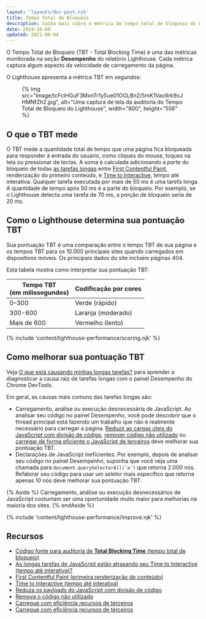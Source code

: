```yaml
---
layout: 'layouts/doc-post.njk'
title: Tempo Total de Bloqueio
description: Saiba mais sobre a métrica de tempo total de bloqueio do Lighthouse e como medi-lo e otimizá-lo.
date: 2019-10-09
updated: 2021-06-04
---
```


O Tempo Total de Bloqueio (TBT - Total Blocking Time) é uma das métricas monitorada na seção **Desempenho** do relatório Lighthouse. Cada métrica captura algum aspecto da velocidade de carregamento da página.

O Lighthouse apresenta a métrica TBT em segundos:

<figure>{% Img src="image/tcFciHGuF3MxnTr1y5ue01OGLBn2/5mK1Vac6rk9cJHMNfZh2.jpg", alt="Uma captura de tela da auditoria do Tempo Total de Bloqueio do Lighthouse", width="800", height="556" %}</figure>

## O que o TBT mede

O TBT mede a quantidade total de tempo que uma página fica bloqueada para responder à entrada do usuário, como cliques do mouse, toques na tela ou pressionar de teclas. A soma é calculada adicionando a *parte* do bloqueio de todas [as tarefas longas](https://web.dev/long-tasks-devtools/) entre [First Contentful Paint](https://web.dev/fcp/), renderização do primeiro conteúdo, e [Time to Interactive](https://web.dev/tti/), tempo até interativa. Qualquer tarefa executada por mais de 50 ms é uma tarefa longa. A quantidade de tempo após 50 ms é a parte do bloqueio. Por exemplo, se o Lighthouse detecta uma tarefa de 70 ms, a porção de bloqueio seria de 20 ms.

## Como o Lighthouse determina sua pontuação TBT

Sua pontuação TBT é uma comparação entre o tempo TBT de sua página e os tempos TBT para os 10.000 principais sites quando carregados em dispositivos móveis. Os principais dados do site incluem páginas 404.

Esta tabela mostra como interpretar sua pontuação TBT:

<div class="table-wrapper scrollbar">
  <table>
    <thead>
      <tr>
        <th>Tempo TBT<br> (em milissegundos)</th>
        <th>Codificação por cores</th>
      </tr>
    </thead>
    <tbody>
      <tr>
        <td>0–300</td>
        <td>Verde (rápido)</td>
      </tr>
      <tr>
        <td>300-600</td>
        <td>Laranja (moderado)</td>
      </tr>
      <tr>
        <td>Mais de 600</td>
        <td>Vermelho (lento)</td>
      </tr>
    </tbody>
  </table>
</div>

{% include 'content/lighthouse-performance/scoring.njk' %}

## Como melhorar sua pontuação TBT

Veja [O que está causando minhas longas tarefas?](https://web.dev/long-tasks-devtools/#what-is-causing-my-long-tasks) para aprender a diagnosticar a causa raiz de tarefas longas com o painel Desempenho do Chrome DevTools.

Em geral, as causas mais comuns das tarefas longas são:

- Carregamento, análise ou execução desnecessária de JavaScript. Ao analisar seu código no painel Desempenho, você pode descobrir que o thread principal está fazendo um trabalho que não é realmente necessário para carregar a página. [Reduzir as cargas úteis do JavaScript com divisão de código](https://web.dev/reduce-javascript-payloads-with-code-splitting/), [remover código não utilizado](https://web.dev/remove-unused-code/) ou [carregar de forma eficiente o JavaScript de terceiros](https://web.dev/efficiently-load-third-party-javascript/) deve melhorar sua pontuação TBT.
- Declarações de JavaScript ineficientes. Por exemplo, depois de analisar seu código no painel Desempenho, suponha que você veja uma chamada para `document.querySelectorAll('a')` que retorna 2.000 nós. Refatorar seu código para usar um seletor mais específico que retorna apenas 10 nós deve melhorar sua pontuação TBT.

{% Aside %} Carregamento, análise ou execução desnecessários de JavaScript costumam ser uma oportunidade muito maior para melhorias na maioria dos sites. {% endAside %}

{% include 'content/lighthouse-performance/improve.njk' %}

## Recursos

- [Código fonte para auditoria de **Total Blocking Time** (tempo total de bloqueio)](https://github.com/GoogleChrome/lighthouse/blob/master/lighthouse-core/audits/metrics/total-blocking-time.js)
- [As longas tarefas de JavaScript estão atrasando seu Time to Interactive (tempo até interativa)?](https://web.dev/long-tasks-devtools/)
- [First Contentful Paint (primeira renderização de conteúdo)](https://web.dev/fcp/)
- [Time to Interactive (tempo até interativa)](https://web.dev/tti/)
- [Reduza os payloads do JavaScript com divisão de código](https://web.dev/reduce-javascript-payloads-with-code-splitting/)
- [Remova o código não utilizado](https://web.dev/remove-unused-code/)
- [Carregue com eficiência recursos de terceiros](https://web.dev/efficiently-load-third-party-javascript/)
- [Carregue com eficiência recursos de terceiros](https://web.dev/efficiently-load-third-party-javascript/)
